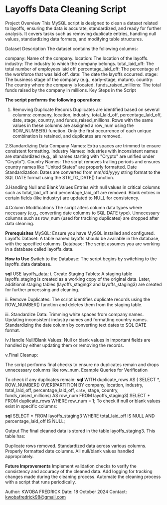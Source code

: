 # **Layoffs Data Cleaning Script**

Project Overview
This MySQL script is designed to clean a dataset related to layoffs, ensuring the data is accurate, standardized, and ready for further analysis. It covers tasks such as removing duplicate entries, handling null values, standardizing data formats, and modifying table structures.

Dataset Description
The dataset contains the following columns:

company: Name of the company.
location: The location of the layoffs.
industry: The industry to which the company belongs.
total_laid_off: The total number of employees laid off.
percentage_laid_off: The percentage of the workforce that was laid off.
date: The date the layoffs occurred.
stage: The business stage of the company (e.g., early-stage, mature).
country: The country where the company is located.
funds_raised_millions: The total funds raised by the company in millions.
Key Steps in the Script

**The script performs the following operations:**

1. Removing Duplicate Records
Duplicates are identified based on several columns: company, location, industry, total_laid_off, percentage_laid_off, date, stage, country, and funds_raised_millions.
Rows with the same values in these columns are assigned a row_num using the ROW_NUMBER() function.
Only the first occurrence of each unique combination is retained, and duplicates are removed.

2.Standardizing Data
Company Names: Extra spaces are trimmed to ensure consistent formatting.
Industry Names: Industries with inconsistent names are standardized (e.g., all names starting with "Crypto" are unified under "Crypto").
Country Names: The script removes trailing periods and ensures country names like "United States" are properly formatted.
Date Standardization: Dates are converted from mm/dd/yyyy string format to the SQL DATE format using the STR_TO_DATE() function.

3.Handling Null and Blank Values
Entries with null values in critical columns such as total_laid_off and percentage_laid_off are removed.
Blank entries in certain fields (like industry) are updated to NULL for consistency.

4.Column Modifications
The script alters column data types where necessary (e.g., converting date columns to SQL DATE type).
Unnecessary columns such as row_num (used for tracking duplicates) are dropped after data cleaning.

**Prerequisites**
MySQL: Ensure you have MySQL installed and configured.
Layoffs Dataset: A table named layoffs should be available in the database, with the specified columns.
Database: The script assumes you are working in a database called layoffs_data.

**How to Use**
Switch to the Database: The script begins by switching to the layoffs_data database.

**sql**
USE layoffs_data;
i. Create Staging Tables:
A staging table layoffs_staging is created as a working copy of the original data.
Later, additional staging tables (layoffs_staging2 and layoffs_staging3) are created for further processing and cleaning.

ii. Remove Duplicates:
The script identifies duplicate records using the ROW_NUMBER() function and deletes them from the staging table.

iii. Standardize Data:
Trimming white spaces from company names.
Updating inconsistent industry names and formatting country names.
Standardizing the date column by converting text dates to SQL DATE format.

iv.Handle Null/Blank Values:
Null or blank values in important fields are handled by either updating them or removing the records.

v.Final Cleanup:

The script performs final checks to ensure no duplicates remain and drops unnecessary columns like row_num.
Example Queries for Verification

To check if any duplicates remain:
**sql**
WITH duplicate_rows AS (
  SELECT *,
  ROW_NUMBER() OVER(PARTITION BY company, location, industry, total_laid_off, percentage_laid_off, `date`, stage, country, funds_raised_millions) AS row_num
  FROM layoffs_staging3)
SELECT * FROM duplicate_rows WHERE row_num = 1;
To check if null or blank values exist in specific columns:

**sql**
SELECT * FROM layoffs_staging3 WHERE total_laid_off IS NULL AND percentage_laid_off IS NULL;

Output
The final cleaned data is stored in the table layoffs_staging3. This table has:

Duplicate rows removed.
Standardized data across various columns.
Properly formatted date columns.
All null/blank values handled appropriately.

**Future Improvements**
Implement validation checks to verify the consistency and accuracy of the cleaned data.
Add logging for tracking changes made during the cleaning process.
Automate the cleaning process with a script that runs periodically.


Author: KWOBA FREDRICK
Date: 18 ‎October ‎2024
Contact: kwobafredrick98@gmail.com
